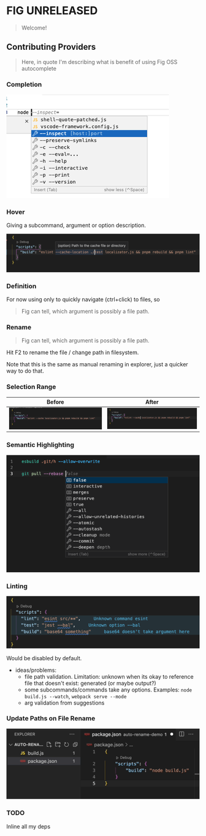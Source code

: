 # FIG UNRELEASED

> Welcome!

## Contributing Providers

> Here, in quote I'm describing what is benefit of using Fig OSS autocomplete

### Completion

![1](media/completions.png)

### Hover

Giving a subcommand, argument or option description.

![2](media/hover.png)

### Definition

For now using only to quickly navigate (ctrl+click) to files, so
> Fig can tell, which argument is possibly a file path.

### Rename

> Fig can tell, which argument is possibly a file path.

Hit F2 to rename the file / change path in filesystem.

Note that this is the same as manual renaming in explorer, just a quicker way to do that.

### Selection Range

| Before                           | After                           |
| -------------------------------- | ------------------------------- |
| ![1](media/before-selection.gif) | ![1](media/after-selection.gif) |

### Semantic Highlighting

![2](media/semantic-highlighting.png)

### Linting

![1](media/lint.png)

Would be disabled by default.

- ideas/problems:
  - file path validation. Limitation: unknown when its okay to reference file that doesn't exist: generated (or maybe output?)
  - some subcommands/commands take any options. Examples: `node build.js --watch`, `webpack serve --mode`
  - arg validation from suggestions

### Update Paths on File Rename

![1](media/auto-rename-paths.gif)

### TODO

Inline all my deps
